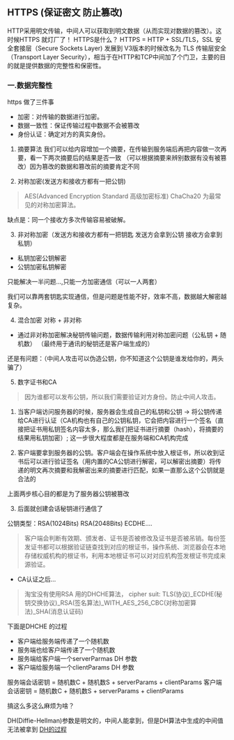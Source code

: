 ## HTTPS (保证密文 防止篡改)

HTTP采用明文传输，中间人可以获取到明文数据（从而实现对数据的篡改）。这时候HTTPS 就灯厂了！
HTTPS是什么？ HTTPS = HTTP + SSL/TLS，SSL 安全套接层（Secure Sockets Layer) 发展到 V3版本的时候改名为 TLS 传输层安全（Transport Layer Security），相当于在HTTP和TCP中间加了个门卫，主要的目的就是提供数据的完整性和保密性。


### 一.数据完整性

https 做了三件事
* 加密：对传输的数据进行加密。
* 数据一致性：保证传输过程中数据不会被篡改
* 身份认证：确定对方的真实身份。

1. 摘要算法
我们可以给内容增加一个摘要，在传输到服务端后再把内容做一次再要，看一下两次摘要后的结果是否一致
（可以根据摘要来辨别数据有没有被篡改）因为篡改的数据和篡改前的摘要肯定不同

2. 对称加密(发送方和接收方都有一把公钥)
> AES(Advanced Encryption Standard 高级加密标准) ChaCha20 为最常见的对称加密算法。

缺点是：同一个接收方多次传输容易被破解。

3. 非对称加密（发送方和接收方都有一把钥匙 发送方会拿到公钥 接收方会拿到私钥）

- 私钥加密公钥解密
- 公钥加密私钥解密 

只能解决一半问题...,只能一方加密通信（可以一人两套）

我们可以靠两套钥匙实现通信，但是问题是性能不好，效率不高，数据越大解密越复杂。

4. 混合加密
对称 + 非对称
* 通过非对称加密解决秘钥传输问题，数据传输利用对称加密问题（公私钥 + 随机数）
（最终用于通讯的秘钥还是客户端生成的）

还是有问题：（中间人攻击可以伪造公钥，你不知道这个公钥是谁发给你的，两头骗了）

5. 数字证书和CA

> 因为谁都可以发布公钥，所以我们需要验证对方身份。防止中间人攻击。

  1. 当客户端访问服务器的时候，服务器会生成自己的私钥和公钥 -> 将公钥传递给CA进行认证（CA机构也有自己的公钥私钥，它会把内容进行一个签名（直接把证书用私钥签名内容太多，那么我们把证书进行摘要（hash），将摘要的结果用私钥加密）; 这一步很大程度都是在服务端和CA机构完成

  2. 客户端要拿到服务器的公钥。客户端会在操作系统中放入根证书，所以收到证书后可以进行验证签名（用内置的CA公钥进行解密，可以解密出摘要）将传递的明文再次摘要和我解密出来的摘要进行匹配，如果一直那么这个公钥就是合法的

  上面两步核心目的都是为了服务器公钥被篡改

  3. 后面就创建会话秘钥进行通信了 
  
  
公钥类型：RSA(1024Bits) RSA(2048Bits) ECDHE....

> 客户端会判断有效期、颁发者、证书是否被修改及证书是否被吊销。每份签发证书都可以根据验证链查找到对应的根证书，操作系统、浏览器会在本地存储权威机构的根证书，利用本地根证书可以对对应机构签发根证书完成来源验证。


- CA认证之后...

> 淘宝没有使用RSA 用的DHCHE算法， cipher suit: TLS(协议)_ECDHE(秘钥交换协议)_RSA(签名算法)_WITH_AES_256_CBC(对称加密算法)_SHA(消息认证码)

下面是DHCHE 的过程
- 客户端给服务端传递了一个随机数
- 服务端也给客户端传递了一个随机数
- 服务端给客户端一个serverParmas DH 参数
- 客户端给服务端一个clientParams DH 参数

服务端会话密钥 = 随机数C + 随机数S + serverParams + clientParams
客户端会话密钥 = 随机数C + 随机数S + serverParams + clientParams

搞这么多这么麻烦为啥？

DH(Diffie-Hellman)参数是明文的，中间人能拿到，但是DH算法中生成的中间值无法被拿到
[DH的过程](./DH_算法过程.png)